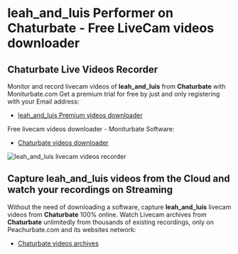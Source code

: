 # leah_and_luis Performer on Chaturbate - Free LiveCam videos downloader

## Chaturbate Live Videos Recorder

Monitor and record livecam videos of **leah_and_luis** from **Chaturbate** with Moniturbate.com
Get a premium trial for free by just and only registering with your Email address:
* [leah_and_luis Premium videos downloader](https://moniturbate.com/request-demo-licence-key.html)

Free livecam videos downloader - Moniturbate Software:
* [Chaturbate videos downloader](https://moniturbate.com/moniturbate-download-software.html)

![leah_and_luis livecam videos recorder](https://peachurnet.com/templates/moniturbate-software.png)


## Capture leah_and_luis videos from the Cloud and watch your recordings on Streaming

Without the need of downloading a software, capture **leah_and_luis** livecam videos from **Chaturbate** 100% online.
Watch Livecam archives from **Chaturbate** unlimitedly from thousands of existing recordings, only on Peachurbate.com and its websites network:
* [Chaturbate videos archives](https://peachurnet.com/)